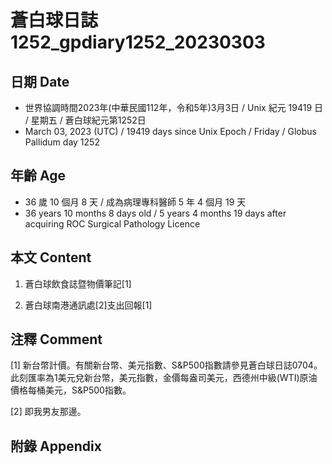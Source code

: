 [_metadata_:encoding]: - "utf-8"
[_metadata_:language]: - "zh-Hant-TW"
[_metadata_:fileformat]: - "markdown"
[_metadata_:MIME_type]: - "text/plain"
[_metadata_:markdown_version]: - "commonmark version 0.30"
[_metadata_:markdown_spec]: - "https://spec.commonmark.org/0.30/"

# 蒼白球日誌1252_gpdiary1252_20230303 #

## 日期 Date ##

* 世界協調時間2023年(中華民國112年，令和5年)3月3日 / Unix 紀元 19419 日 / 星期五 / 蒼白球紀元第1252日
* March 03, 2023 (UTC) / 19419 days since Unix Epoch / Friday / Globus Pallidum day 1252

## 年齡 Age ##

* 36 歲 10 個月 8 天 / 成為病理專科醫師 5 年 4 個月 19 天
* 36 years 10 months 8 days old / 5 years 4 months 19 days after acquiring ROC Surgical Pathology Licence

## 本文 Content ##

1. 蒼白球飲食誌暨物價筆記[1]

    
2. 蒼白球南港通訊處[2]支出回報[1]

    

## 注釋 Comment ##

[1] 新台幣計價。有關新台幣、美元指數、S&P500指數請參見蒼白球日誌0704。此刻匯率為1美元兌新台幣，美元指數，金價每盎司美元，西德州中級(WTI)原油價格每桶美元，S&P500指數。


[2] 即我男友那邊。



## 附錄 Appendix ##

